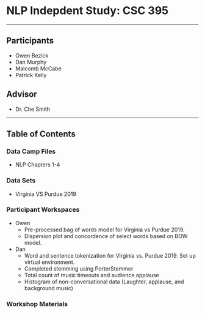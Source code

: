 # NLP Indepdent Study: CSC 395
***
## Participants
 - Owen Bezick
 - Dan Murphy
 - Malcomb McCabe
 - Patrick Kelly
## Advisor
 - Dr. Che Smith
***
## Table of Contents
### Data Camp Files
   * NLP Chapters 1-4
### Data Sets
   * Virginia VS Purdue 2019
### Participant Workspaces
   * Owen
      * Pre-processed bag of words model for Virginia vs Purdue 2019.
      * Dispersion plot and concordence of select words based on BOW model.
   * Dan
      * Word and sentence tokenization for Virginia vs. Purdue 2019. Set up virtual environment.
      * Completed stemming using PorterStemmer
      * Total count of music timeouts and audience applause
      * Histogram of non-conversational data (Laughter, applause, and background music)
### Workshop Materials


